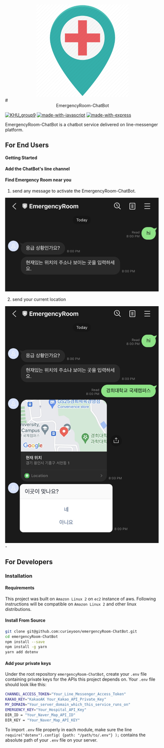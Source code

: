
<center> <img src="assets/icon.png" alt="2_place" width='300'></center>
# <center>EmergencyRoom-ChatBot</center>


[![KHU_group9](https://img.shields.io/badge/KHU--OSS-Group9-blueviolet)](https://www.javascript.com) [![made-with-javascript](https://img.shields.io/badge/Made%20with-JavaScript-1f425f.svg)](https://www.javascript.com) [![made-with-express](https://img.shields.io/badge/Made%20with-Express-orange.svg)](https://www.javascript.com)

EmergencyRoom-ChatBot is a chatbot service delivered on line-messenger platform.

## For End Users

#### Getting Started
**Add the ChatBot's line channel**


#### Find Emergency Room near you
1. send any message to activate the EmergencyRoom-ChatBot.

<img src="assets/1_activate.jpg" alt="1_activate" width="500"/>


2. send your current location

<img src="assets/2_place.jpg" alt="2_place" width="500"/>
-


## For Developers
### Installation

#### Requirements
This project was built on ```Amazon Linux 2``` on ```ec2``` instance of aws. 
Following instructions will be compatible on ```Amazon Linux 2``` and other linux distributions. 

#### Install From Source
```bash
git clone git@github.com:curieyoon/emergencyRoom-ChatBot.git
cd emergencyRoom-ChatBot
npm install --save
npm install -g yarn
yarn add dotenv
```

#### Add your private keys
Under the root repository ```emergencyRoom-ChatBot```, create your ```.env``` file containing private keys for the APIs this project depends on. 
Your ```.env``` file should look like this:
```bash
CHANNEL_ACCESS_TOKEN="Your_Line_Messenger_Access_Token"
KAKAO_KEY="KakaoAK Your_Kakao_API_Private_Key"
MY_DOMAIN="Your_server_domain_which_this_service_runs_on"
EMERGENCY_KEY="Your_Hospital_API_Key"
DIR_ID = "Your_Naver_Map_API_ID"
DIR_KEY = "Your_Naver_Map_API_KEY"
```

To import ```.env``` file properly in each module, make sure the line ```require("dotenv").config( {path: "/path/to/.env"} );``` contains the absolute path of your ```.env``` file on your server.



